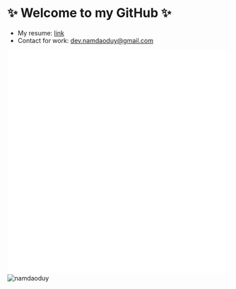 # ✨ Welcome to my GitHub ✨

- My resume: [link](https://github.com/namdaoduy/namdaoduy/blob/master/CV.md#nam-dao)
- Contact for work: [dev.namdaoduy@gmail.com](mailto:dev.namdaoduy@gmail.com)

<img src="./canvas.svg" alt="Click to see the source">

<!-- <svg version="1.1" xmlns="http://www.w3.org/2000/svg"
	 viewBox="0 0 266 256" width="266px" height="256px"><foreignObject width="100%" height="100%"><style>img {image-rendering: pixelated; margin-right: 10px;}</style><img width="256px" height="256px" src="https://firebasestorage.googleapis.com/v0/b/github-warrior-avatar.appspot.com/o/namdaoduy-avatar.gif?alt=media&token=41c62637-8715-46c7-9390-16c6bee6ff3e"/></foreignObject></svg> -->
<img id="123" height="256px" src="https://github-readme-stats.vercel.app/api?username=namdaoduy&show_icons=true&count_private=true&theme=merko&include_all_commits=true&hide_rank=true&hide_title=true" alt="namdaoduy" />
